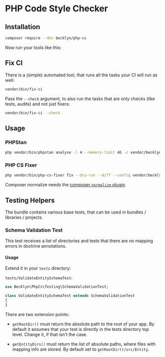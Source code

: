 PHP Code Style Checker
======================


Installation
------------

```bash
composer require --dev becklyn/php-cs 
```

Now run your tools like this:


Fix CI
------

There is a (simple) automated tool, that runs all the tasks your CI will run as well:

```bash
vendor/bin/fix-ci
```

Pass the `--check` argument, to also run the tasks that are only checks (like tests, audits) and not just fixers:

```bash
vendor/bin/fix-ci --check
```


Usage
-----

### PHPStan

```bash
php vendor/bin/phpstan analyse -l 4 --memory-limit 4G -c vendor/becklyn/php-cs/phpstan.neon .
```


### PHP CS Fixer

```bash
php vendor/bin/php-cs-fixer fix --dry-run --diff --config vendor/becklyn/php-cs/.php_cs.dist
```

Composer normalize needs the [composer `normalize` plugin](https://packagist.org/packages/localheinz/composer-normalize).



Testing Helpers
---------------

The bundle contains various base tests, that can be used in bundles / libraries / projects.


### Schema Validation Test

This test receives a list of directories and tests that there are no mapping errors in doctrine annotations.

#### Usage

Extend it in your `tests` directory:

`tests/ValidateEntitySchemaTest`:

```php
use Becklyn\PhpCs\Testing\SchemaValidationTest;

class ValidateEntitySchemaTest extends SchemaValidationTest
{
}
```

There are two extension points:

*   `getRootDir()` must return the absolute path to the root of your app. By default it assumes that your test is directly
    in the tests directory top level. Change it, if that isn't the case.

*   `getEntityDirs()` must return the list of absolute paths, where files with mapping info are stored.
    By default set to `getRootDir()/src/Entity`.
